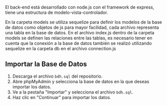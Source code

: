 El back-end está desarrollado con node.js con el framework de express, tiene una estructura
de modelo-vista-controlador.

En la carpeta models se utiliza sequelize para definir los modelos de la base de datos
como objetos de js para mayor facilidad, cada archivo representa una tabla en la base de datos.
En el archivo index.js dentro de la carpeta models se definen las relaciones entre las tablas,
es necesario tener en cuenta que la conexión a la base de datos también se realizó utilizando
sequelize en la carpeta db en el archivo connection.js

## Importar la Base de Datos

1. Descarga el archivo `bdh.sql` del repositorio.
2. Abre phpMyAdmin y selecciona la base de datos en la que deseas importar los datos.
3. Ve a la pestaña "Importar" y selecciona el archivo `bdh.sql`.
4. Haz clic en "Continuar" para importar los datos.
